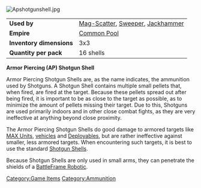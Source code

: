 ![](Apshotgunshell.jpg "Apshotgunshell.jpg")

|                          |                                                                                                           |
|--------------------------|-----------------------------------------------------------------------------------------------------------|
| **Used by**              | [Mag-Scatter](Mag-Scatter "wikilink"), [Sweeper](Sweeper "wikilink"), [Jackhammer](Jackhammer "wikilink") |
| **Empire**               | [Common Pool](Common_Pool "wikilink")                                                                     |
| **Inventory dimensions** | 3x3                                                                                                       |
| **Quantity per pack**    | 16 shells                                                                                                 |

**Armor Piercing (AP) Shotgun Shell**

Armor Piercing Shotgun Shells are, as the name indicates, the ammunition
used by Shotguns. A Shotgun Shell contains multiple small pellets that,
when fired, are fired at the target. Because these pellets spread out
after being fired, it is important to be as close to the target as
possible, as to minimize the amount of pellets missing their target. Due
to this, Shotguns are used primarily indoors and in other close combat
fights, as they are very ineffective at anything beyond close proximity.

The Armor Piercing Shotgun Shells do good damage to armored targets like
[MAX Units](MAX "wikilink"), [vehicles](vehicle "wikilink") and
[Deployables](Adaptive_Construction_Engine "wikilink"), but are rather
ineffective against smaller, less armored targets. When encountering
such targets, it is best to use the standard [Shotgun
Shells](Shotgun_Shell "wikilink").

Because Shotgun Shells are only used in small arms, they can penetrate
the shields of a [BattleFrame Robotic](BattleFrame_Robotics "wikilink").

[Category:Game Items](Category:Game_Items "wikilink")
[Category:Ammunition](Category:Ammunition "wikilink")